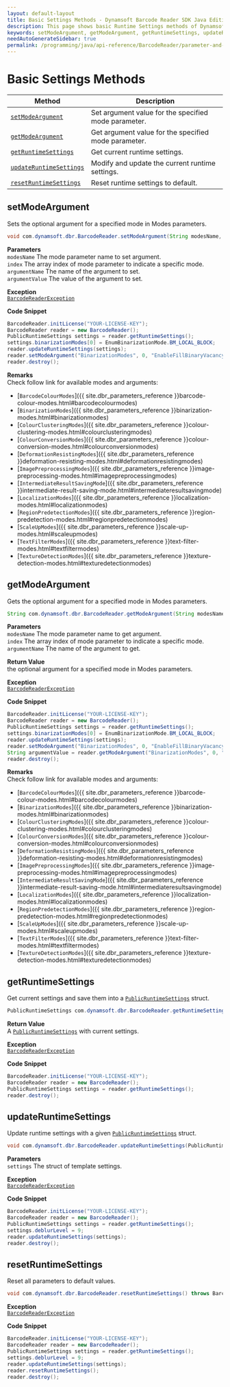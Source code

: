 ```yaml
---
layout: default-layout
title: Basic Settings Methods - Dynamsoft Barcode Reader SDK Java Edition API Reference
description: This page shows basic Runtime Settings methods of Dynamsoft Barcode Reader SDK Java Edition API Reference.
keywords: setModeArgument, getModeArgument, getRuntimeSettings, updateRuntimeSettings, resetRuntimeSettings, Basic Settings Methods, BarcodeReader, api reference, java
needAutoGenerateSidebar: true
permalink: /programming/java/api-reference/BarcodeReader/parameter-and-runtime-settings-basic-v9.6.20.html
---
```



# Basic Settings Methods

  | Method               | Description |
  |----------------------|-------------|
  | [`setModeArgument`](#setmodeargument) | Set argument value for the specified mode parameter. |
  | [`getModeArgument`](#getmodeargument) | Get argument value for the specified mode parameter. |
  | [`getRuntimeSettings`](#getruntimesettings) | Get current runtime settings. |
  | [`updateRuntimeSettings`](#updateruntimesettings) | Modify and update the current runtime settings. |
  | [`resetRuntimeSettings`](#resetruntimesettings) | Reset runtime settings to default. |




  
## setModeArgument

Sets the optional argument for a specified mode in Modes parameters.


```java
void com.dynamsoft.dbr.BarcodeReader.setModeArgument(String modesName, int index, String argumentName, String argumentValue)	throws BarcodeReaderException
```   
**Parameters**  
`modesName` The mode parameter name to set argument.  
`index` The array index of mode parameter to indicate a specific mode.  
`argumentName` The name of the argument to set.  
`argumentValue` The value of the argument to set. 

**Exception**  
[`BarcodeReaderException`](../class/BarcodeReaderException.md)



**Code Snippet**  
```java
BarcodeReader.initLicense("YOUR-LICENSE-KEY");
BarcodeReader reader = new BarcodeReader();
PublicRuntimeSettings settings = reader.getRuntimeSettings();
settings.binarizationModes[0] = EnumBinarizationMode.BM_LOCAL_BLOCK;
reader.updateRuntimeSettings(settings);
reader.setModeArgument("BinarizationModes", 0, "EnableFillBinaryVacancy", "1");
reader.destroy();
```

**Remarks**  
Check follow link for available modes and arguments:
- [`BarcodeColourModes`]({{ site.dbr_parameters_reference }}barcode-colour-modes.html#barcodecolourmodes)
- [`BinarizationModes`]({{ site.dbr_parameters_reference }}binarization-modes.html#binarizationmodes)
- [`ColourClusteringModes`]({{ site.dbr_parameters_reference }}colour-clustering-modes.html#colourclusteringmodes)
- [`ColourConversionModes`]({{ site.dbr_parameters_reference }}colour-conversion-modes.html#colourconversionmodes)
- [`DeformationResistingModes`]({{ site.dbr_parameters_reference }}deformation-resisting-modes.html#deformationresistingmodes)
- [`ImagePreprocessingModes`]({{ site.dbr_parameters_reference }}image-preprocessing-modes.html#imagepreprocessingmodes)
- [`IntermediateResultSavingMode`]({{ site.dbr_parameters_reference }}intermediate-result-saving-mode.html#intermediateresultsavingmode)
- [`LocalizationModes`]({{ site.dbr_parameters_reference }}localization-modes.html#localizationmodes)
- [`RegionPredetectionModes`]({{ site.dbr_parameters_reference }}region-predetection-modes.html#regionpredetectionmodes)
- [`ScaleUpModes`]({{ site.dbr_parameters_reference }}scale-up-modes.html#scaleupmodes)
- [`TextFilterModes`]({{ site.dbr_parameters_reference }}text-filter-modes.html#textfiltermodes)
- [`TextureDetectionModes`]({{ site.dbr_parameters_reference }}texture-detection-modes.html#texturedetectionmodes) 






## getModeArgument

Gets the optional argument for a specified mode in Modes parameters.

```java
String com.dynamsoft.dbr.BarcodeReader.getModeArgument(String modesName, int index, String argumentName) throws BarcodeReaderException
```   
   
**Parameters**    
`modesName` The mode parameter name to get argument.  
`index` The array index of mode parameter to indicate a specific mode.  
`argumentName` The name of the argument to get.

**Return Value**  
the optional argument for a specified mode in Modes parameters.

**Exception**  
[`BarcodeReaderException`](../class/BarcodeReaderException.md)


**Code Snippet**  
```java
BarcodeReader.initLicense("YOUR-LICENSE-KEY");
BarcodeReader reader = new BarcodeReader();
PublicRuntimeSettings settings = reader.getRuntimeSettings();
settings.binarizationModes[0] = EnumBinarizationMode.BM_LOCAL_BLOCK;
reader.updateRuntimeSettings(settings);
reader.setModeArgument("BinarizationModes", 0, "EnableFillBinaryVacancy", "1");
String argumentValue = reader.getModeArgument("BinarizationModes", 0, "EnableFillBinaryVacancy");
reader.destroy();
```

**Remarks**  
Check follow link for available modes and arguments:
- [`BarcodeColourModes`]({{ site.dbr_parameters_reference }}barcode-colour-modes.html#barcodecolourmodes)
- [`BinarizationModes`]({{ site.dbr_parameters_reference }}binarization-modes.html#binarizationmodes)
- [`ColourClusteringModes`]({{ site.dbr_parameters_reference }}colour-clustering-modes.html#colourclusteringmodes)
- [`ColourConversionModes`]({{ site.dbr_parameters_reference }}colour-conversion-modes.html#colourconversionmodes)
- [`DeformationResistingModes`]({{ site.dbr_parameters_reference }}deformation-resisting-modes.html#deformationresistingmodes)
- [`ImagePreprocessingModes`]({{ site.dbr_parameters_reference }}image-preprocessing-modes.html#imagepreprocessingmodes)
- [`IntermediateResultSavingMode`]({{ site.dbr_parameters_reference }}intermediate-result-saving-mode.html#intermediateresultsavingmode)
- [`LocalizationModes`]({{ site.dbr_parameters_reference }}localization-modes.html#localizationmodes)
- [`RegionPredetectionModes`]({{ site.dbr_parameters_reference }}region-predetection-modes.html#regionpredetectionmodes)
- [`ScaleUpModes`]({{ site.dbr_parameters_reference }}scale-up-modes.html#scaleupmodes)
- [`TextFilterModes`]({{ site.dbr_parameters_reference }}text-filter-modes.html#textfiltermodes)
- [`TextureDetectionModes`]({{ site.dbr_parameters_reference }}texture-detection-modes.html#texturedetectionmodes)    






## getRuntimeSettings

Get current settings and save them into a [`PublicRuntimeSettings`](../class/PublicRuntimeSettings.md) struct.

```java
PublicRuntimeSettings com.dynamsoft.dbr.BarcodeReader.getRuntimeSettings() throws BarcodeReaderException	
```   
 
**Return Value**  
A [`PublicRuntimeSettings`](../class/PublicRuntimeSettings.md) with current settings.

**Exception**  
[`BarcodeReaderException`](../class/BarcodeReaderException.md)

**Code Snippet**  
```java
BarcodeReader.initLicense("YOUR-LICENSE-KEY");
BarcodeReader reader = new BarcodeReader();
PublicRuntimeSettings settings = reader.getRuntimeSettings();
reader.destroy();
```







## updateRuntimeSettings

Update runtime settings with a given [`PublicRuntimeSettings`](../class/PublicRuntimeSettings.md) struct.

```java
void com.dynamsoft.dbr.BarcodeReader.updateRuntimeSettings(PublicRuntimeSettings settings) throws BarcodeReaderException
```   
   
**Parameters**  
`settings`	The struct of template settings.

**Exception**  
[`BarcodeReaderException`](../class/BarcodeReaderException.md)

**Code Snippet**  
```java
BarcodeReader.initLicense("YOUR-LICENSE-KEY");
BarcodeReader reader = new BarcodeReader();
PublicRuntimeSettings settings = reader.getRuntimeSettings();
settings.deblurLevel = 9;
reader.updateRuntimeSettings(settings);
reader.destroy();
```







## resetRuntimeSettings

Reset all parameters to default values.

```java
void com.dynamsoft.dbr.BarcodeReader.resetRuntimeSettings()	throws BarcodeReaderException

```   

**Exception**  
[`BarcodeReaderException`](../class/BarcodeReaderException.md)

**Code Snippet**  
```java
BarcodeReader.initLicense("YOUR-LICENSE-KEY");
BarcodeReader reader = new BarcodeReader();
PublicRuntimeSettings settings = reader.getRuntimeSettings();
settings.deblurLevel = 9;
reader.updateRuntimeSettings(settings);
reader.resetRuntimeSettings();
reader.destroy();
```
